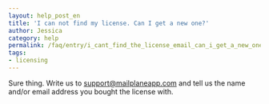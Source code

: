 ```yaml
---
layout: help_post_en
title: 'I can not find my license. Can I get a new one?'
author: Jessica
category: help
permalink: /faq/entry/i_cant_find_the_license_email_can_i_get_a_new_one.html
tags:
- licensing
---
```


Sure thing. Write us to [support@mailplaneapp.com](mailto:support@mailplaneapp.com) and tell us the name and/or email address you bought the license with.
